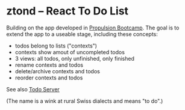 # ztond – React To Do List

Building on the app developed in [Propulsion Bootcamp](https://github.com/kimbylr/fswd/tree/master/week7/day4). The goal is to extend the app to a useable stage, including these concepts:

* todos belong to lists ("contexts")
* contexts show amout of uncompleted todos
* 3 views: all todos, only unfinished, only finished
* rename contexts and todos
* delete/archive contexts and todos
* reorder contexts and todos

See also [Todo Server](https://github.com/kimbylr/todo_server)

(The name is a wink at rural Swiss dialects and means "to do".)